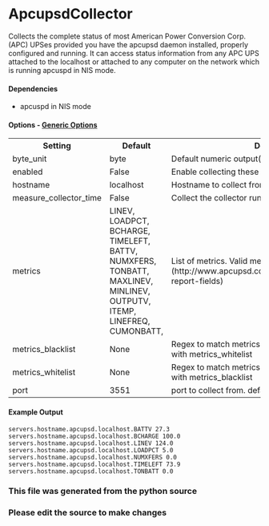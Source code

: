 ApcupsdCollector
=====

Collects the complete status of most American Power Conversion Corp. (APC) UPSes
provided you have the apcupsd daemon installed, properly configured and
running. It can access status information from any APC UPS attached to the
localhost or attached to any computer on the network which is running
apcuspd in NIS mode.

#### Dependencies

 * apcuspd in NIS mode


#### Options - [Generic Options](Configuration)

<table><tr><th>Setting</th><th>Default</th><th>Description</th><th>Type</th></tr>
<tr><td>byte_unit</td><td>byte</td><td>Default numeric output(s)</td><td>str</td></tr>
<tr><td>enabled</td><td>False</td><td>Enable collecting these metrics</td><td>bool</td></tr>
<tr><td>hostname</td><td>localhost</td><td>Hostname to collect from</td><td>str</td></tr>
<tr><td>measure_collector_time</td><td>False</td><td>Collect the collector run time in ms</td><td>bool</td></tr>
<tr><td>metrics</td><td>LINEV, LOADPCT, BCHARGE, TIMELEFT, BATTV, NUMXFERS, TONBATT, MAXLINEV, MINLINEV, OUTPUTV, ITEMP, LINEFREQ, CUMONBATT,</td><td>List of metrics. Valid metric keys can be found [here](http://www.apcupsd.com/manual/manual.html#status-report-fields)</td><td>list</td></tr>
<tr><td>metrics_blacklist</td><td>None</td><td>Regex to match metrics to block. Mutually exclusive with metrics_whitelist</td><td>NoneType</td></tr>
<tr><td>metrics_whitelist</td><td>None</td><td>Regex to match metrics to transmit. Mutually exclusive with metrics_blacklist</td><td>NoneType</td></tr>
<tr><td>port</td><td>3551</td><td>port to collect from. defaults to 3551</td><td>int</td></tr>
</table>

#### Example Output

```
servers.hostname.apcupsd.localhost.BATTV 27.3
servers.hostname.apcupsd.localhost.BCHARGE 100.0
servers.hostname.apcupsd.localhost.LINEV 124.0
servers.hostname.apcupsd.localhost.LOADPCT 5.0
servers.hostname.apcupsd.localhost.NUMXFERS 0.0
servers.hostname.apcupsd.localhost.TIMELEFT 73.9
servers.hostname.apcupsd.localhost.TONBATT 0.0
```

### This file was generated from the python source
### Please edit the source to make changes

